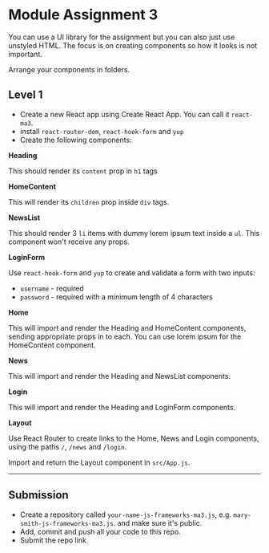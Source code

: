 
# Module Assignment 3

You can use a UI library for the assignment but you can also just use unstyled HTML. The focus is on creating components so how it looks is not important.

Arrange your components in folders.

## Level 1

- Create a new React app using Create React App. You can call it `react-ma3`.
- install `react-router-dom`, `react-hook-form` and `yup`
- Create the following components:

**Heading**

This should render its `content` prop in `h1` tags

**HomeContent**

This will render its `children` prop inside `div` tags.

**NewsList**

This should render 3 `li` items with dummy lorem ipsum text inside a `ul`. This component won't receive any props.

**LoginForm**

Use `react-hook-form` and `yup` to create and validate a form with two inputs:

- `username` - required
- `password` - required with a minimum length of 4 characters

**Home**

This will import and render the Heading and HomeContent components, sending appropriate props in to each. You can use lorem ipsum for the HomeContent component.

**News**

This will import and render the Heading and NewsList components.

**Login**

This will import and render the Heading and LoginForm components.


**Layout**

Use React Router to create links to the Home, News and Login components, using the paths `/`, `/news` and `/login`.


Import and return the Layout component in `src/App.js`.

---

## Submission

- Create a repository called `your-name-js-frameworks-ma3.js`, e.g. `mary-smith-js-frameworks-ma3.js`. and make sure it's public.
- Add, commit and push all your code to this repo.
- Submit the repo link

